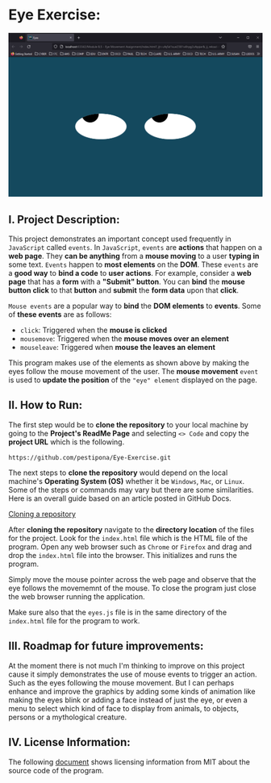# Eye Exercise:

![](eyes.png)

## I. Project Description:

This project demonstrates an important concept used frequently in ```JavaScript``` called ```events```.  In ```JavaScript```, ```events``` are **actions** that happen on a **web page**. They **can be anything** from a **mouse moving** to a user **typing in** some text. ```Events``` happen to **most elements** on the **DOM**. These ```events``` are a **good way** to **bind a code** to **user actions**. For example, consider a **web page** that has a **form** with a **"Submit" button**. You can **bind** the **mouse button click** to that **button** and **submit** the **form data** upon that **click**.

```Mouse events``` are a popular way to **bind** the **DOM elements** to **events**. Some of **these events** are as follows:

* ```click```: Triggered when the **mouse is clicked**
* ```mousemove```: Triggered when the **mouse moves over an element**
* ```mouseleave```: Triggered when **mouse the leaves an element**

This program makes use of the elements as shown above by making the eyes follow the mouse movement of the user. The **mouse movement** ```event``` is used to **update the position** of the ```"eye" element``` displayed on the page. 


## II. How to Run:

The first step would be to **clone the repository** to your local machine by going to the **Project's ReadMe Page** and selecting ```<> Code``` and copy the **project URL** which is the following.

```text
https://github.com/pestipona/Eye-Exercise.git
```

The next steps to **clone the repository** would depend on the local machine's **Operating System (OS)** whether it be ```Windows```, ```Mac```, or ```Linux```. Some of the steps or commands may vary but there are some similarities. Here is an overall guide based on an article posted in GitHub Docs.

[Cloning a repository](https://docs.github.com/en/repositories/creating-and-managing-repositories/cloning-a-repository?platform=linux)

After **cloning the repository** navigate to the **directory location** of the files for the project. Look for the ```index.html``` file which is the HTML file of the program. Open any web browser such as ```Chrome``` or ```Firefox``` and drag and drop the ```index.html``` file into the browser. This initializes and runs the program.

Simply move the mouse pointer across the web page and observe that the eye follows the movememnt of the mouse. To close the program just close the web browser running the application.

[](Eye_Movement.mp4)

Make sure also that the ```eyes.js``` file is in the same directory of the ```index.html``` file for the program to work.

## III. Roadmap for future improvements:

At the moment there is not much I'm thinking to improve on this project cause it simply demonstrates the use of mouse events to trigger an action. Such as the eyes following the mouse movement. But I can perhaps enhance and improve the graphics by adding some kinds of animation like making the eyes blink or adding a face instead of just the eye, or even a menu to select which kind of face to display from animals, to objects, persons or a mythological creature.  

## IV. License Information:

The following [document](./LICENSE) shows licensing information from MIT about the source code of the program.